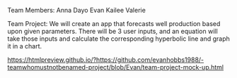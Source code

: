 Team Members:
  Anna
  Dayo
  Evan
  Kailee
  Valerie

Team Project:
  We will create an app that forecasts well production based upon given parameters.  There will be 3 user inputs, and an equation will take those inputs and calculate the corresponding hyperbolic line and graph it in a chart.

https://htmlpreview.github.io/?https://github.com/evanhobbs1988/-teamwhomustnotbenamed-project/blob/Evan/team-project-mock-up.html
